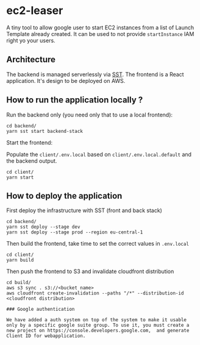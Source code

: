 # ec2-leaser

A tiny tool to allow google user to start EC2 instances from a list of Launch Template already created. It can be used to not provide `startInstance` IAM right yo your users.

## Architecture

The backend is managed serverlessly via [SST](https://docs.serverless-stack.com/). 
The frontend is a React application. It's design to be deployed on AWS.

## How to run the application locally ?

Run the backend only (you need only that to use a local frontend):

```
cd backend/
yarn sst start backend-stack
```

Start the frontend:

Populate the `client/.env.local` based on `client/.env.local.default` and the backend output.

```
cd client/
yarn start
```

## How to deploy the application

First deploy the infrastructure with SST (front and back stack)

```
cd backend/
yarn sst deploy --stage dev
yarn sst deploy --stage prod --region eu-central-1

```

Then build the frontend, take time to set the correct values in `.env.local`

```
cd client/
yarn build
```

Then push the frontend to S3 and invalidate cloudfront distribution

```
cd build/
aws s3 sync . s3://<bucket name>
aws cloudfront create-invalidation --paths "/*" --distribution-id <cloudfront distribution>

### Google authentication

We have added a auth system on top of the system to make it usable only by a specific google suite group. To use it, you must create a new project on https://console.developers.google.com,  and generate Client ID for webapplication.